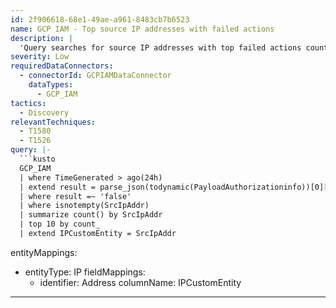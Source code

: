 ```yaml
---
id: 2f906618-68e1-49ae-a961-8483cb7b6523
name: GCP IAM - Top source IP addresses with failed actions
description: |
  'Query searches for source IP addresses with top failed actions count.'
severity: Low
requiredDataConnectors:
  - connectorId: GCPIAMDataConnector
    dataTypes:
      - GCP_IAM
tactics:
  - Discovery
relevantTechniques:
  - T1580
  - T1526
query: |-
  ```kusto
  GCP_IAM
  | where TimeGenerated > ago(24h)
  | extend result = parse_json(todynamic(PayloadAuthorizationinfo))[0]['granted']
  | where result =~ 'false'
  | where isnotempty(SrcIpAddr)
  | summarize count() by SrcIpAddr
  | top 10 by count_
  | extend IPCustomEntity = SrcIpAddr
  ```
entityMappings:
  - entityType: IP
    fieldMappings:
      - identifier: Address
        columnName: IPCustomEntity
---
```


